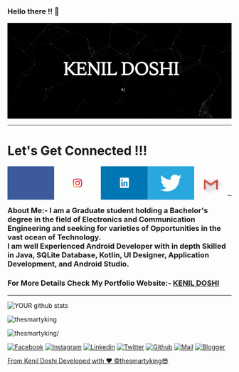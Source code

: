 ### Hello there !! 👋

<!--
**thesmartyking/thesmartyking** is a ✨ _special_ ✨ repository because its `README.md` (this file) appears on your GitHub profile.

Here are some ideas to get you started:

- 🔭 I’m currently working on ...
- 🌱 I’m currently learning ...
- 👯 I’m looking to collaborate on ...
- 🤔 I’m looking for help with ...
- 💬 Ask me about ...
- 📫 How to reach me: ...
- 😄 Pronouns: ...
- ⚡ Fun fact: ...
-->

<a href=https://github.com/thesmartyking> <img align="center" src="https://github.com/thesmartyking/thesmartyking/raw/master/webscreen-dark.gif"></img></a> <br />
<!--<a href=https://github.com/thesmartyking> <img align="center" src="https://github.com/thesmartyking/thesmartyking/blob/master/webscreenbio.gif"></img></a> 
<a href=https://github.com/thesmartyking> <img align="center" src="https://github.com/thesmartyking/thesmartyking/blob/master/webscreen-fast.gif"></img></a>--> 

---

# Let's Get Connected !!!

<!-- <a href=https://www.facebook.com/kenildoshi19> <img align="left" src="https://img.icons8.com/color/48/000000/facebook-new.png"></img></a> -->

<a href=https://www.facebook.com/kenildoshi19> <img align="left" src="https://github.com/thesmartyking/thesmartyking/blob/master/tenor%20(3).gif" width="105" height="75" ></img></a>

<!--<a href=https://www.instagram.com/the_smarty_king> <img align="left" src="https://img.icons8.com/color/48/000000/instagram-new.png"></img></a>-->

<a href=https://www.instagram.com/the_smarty_king> <img align="left" src="https://github.com/thesmartyking/thesmartyking/blob/master/tenor.gif" width="105" height="75"></img></a>

<!--<a href=https://www.linkedin.com/in/kenil-doshi-98224617b> <img align="left" src="https://img.icons8.com/color/48/000000/linkedin.png"></img></a>-->

<a href=https://www.linkedin.com/in/kenil-doshi-98224617b> <img align="left" src="https://github.com/thesmartyking/thesmartyking/blob/master/unnamed.gif" width="105" height="75"></img></a>

<!--<a href=https://twitter.com/kdsmarty19> <img align="left" src="https://img.icons8.com/color/48/000000/twitter.png"></img></a>-->

<a href=https://twitter.com/kdsmarty19> <img align="left" src="https://github.com/thesmartyking/thesmartyking/blob/master/tenor%20(1).gif" width="105" height="75"></img></a>

<a href=mailto:doshikenil623@gmail.com> <img align="left" src="https://github.com/thesmartyking/thesmartyking/blob/master/gmail.gif" width="75" height="75"></img></a>

<br />

<!-- <a href=https://thesmartyking.github.io> <img align="left" src="https://cdn.onlinewebfonts.com/svg/img_529063.png" width="40" height="40"></img></a> --> <br> <br />

---

#### <h3>About Me:- I am a Graduate student holding a Bachelor's degree in the field of Electronics and Communication Engineering and seeking for varieties of Opportunities in the vast ocean of Technology. <br>I am well Experienced Android Developer with in depth Skilled in Java, SQLite Database, Kotlin, UI Designer, Application Development, and Android Studio. </h3> 

#### <h3>For More Details Check My Portfolio Website:- [**KENIL DOSHI**](https://thesmartyking.github.io) </h3>

<!--**Mail Me:- doshikenil623@gmail.com**-->

<!--# Work Experience

<ul>
<li><h3> Company Name:- Einfochips - (An Arrow Company) </h3> 
  <h4> Work Role:- Trainee Engineer As Android Developer</h4> 
  <h4> From:- 2020-01 to Present</h4> 
</li></ul>
-->

<!--
# Technical Skills
 
- **Basic Skills**:- HTML, MS-OFFICE, Basic Website Designing.<br>
- **Hardware Modeling language**:- Verilog HDL<br>
- Assembly Language of 8051 Microcontroller.<br>
- **Tools**:- Multisim, Proteus, Quartus II, LT Spice XVII, SCILAB, Keil uVision, S51 Simulator, Microwind, MATLAB, DOSBox, CodeBlocks, Arduino, Android Studio.<br>
- **Programming Language**:- C, C++, Java (Basic), Kotlin (Basic), Python (Basic).
- **External Tools(Web)**:- Git, Github Management, HTML, CSS, Node JS, MongoDB, PHP, MySql. 
- **External Tools(Mobile)**:- Android Studio, Front-end (Designing):- XML, Material UI, Back-end:- Java, Kotlin, Android Jetpack Concepts.
-->
---

<!-- ![YOUR github stats](https://github-readme-stats.vercel.app/api?username=thesmartyking)-->
![YOUR github stats](https://github-readme-stats.vercel.app/api/?username=thesmartyking&show_icons=true&title_color=0043ff&icon_color=49ff00&text_color=ff8100&bg_color=151515)
<p><img src="https://github-readme-stats.vercel.app/api/top-langs/?username=thesmartyking&layout=compact&hide=html" alt="thesmartyking" /></p>

<p align="left"> <img src=https://komarev.com/ghpvc/?username=thesmartyking&style=flat-square alt=thesmartyking/> </p>
<!--![](https://komarev.com/ghpvc/?username=thesmartyking&style=flat-square&color=red)-->

<!--![GitHub followers](https://img.shields.io/github/followers/thesmartyking?logo=GitHub&style=for-the-badge)
![Twitter Follow](https://img.shields.io/twitter/follow/kdsmarty19?label=kdsmarty19&logo=twitter&style=for-the-badge)-->

<!-- ![Instagram Follow](https://img.shields.io/instagram/followers/the_smarty_king?label=KENIL DOSHI&logo=instagram&style=for-the-badge)-->

[![Facebook](https://img.shields.io/badge/-Kenil%20Doshi-blue?style=flat-square&logo=facebook&logoColor=white)](https://www.facebook.com/kenildoshi19)
[![Instagram](https://img.shields.io/badge/-the_smarty_king-black?style=flat-square&logo=instagram&logoColor=red)](https://www.instagram.com/the_smarty_king)
[![Linkedin](https://img.shields.io/badge/-Kenil%20Doshi-blue?style=flat-square&logo=linkedin&logoColor=white)](https://www.linkedin.com/in/kenil-doshi-98224617b/)
[![Twitter](https://img.shields.io/badge/-kdsmarty19-blue?style=flat-square&logo=twitter&logoColor=white)](https://twitter.com/kdsmarty19)
[![Github](https://img.shields.io/badge/-thesmartyking-black?style=flat-square&logo=github&logoColor=white)](https://github.com/thesmartyking)
[![Mail](https://img.shields.io/badge/-Kenil%20Doshi-black?style=flat-square&logo=gmail&logoColor=red)](mailto:doshikenil623@gmail.com)
[![Blogger](https://img.shields.io/badge/-Being%20Indian-orange?style=flat-square&logo=blogger&logoColor=white)](https://beingindianlatestnews.blogspot.com)
<!-- 
<br />
[![Blogger](https://img.shields.io/badge/-Being%20Indian-orange?style=flat-square&logo=blogger&logoColor=white)](https://beingindianlatestnews.blogspot.com)
[![Blogger](https://img.shields.io/badge/-Job%20Circle%20India-orange?style=flat-square&logo=blogger&logoColor=white)](https://jobcircleindia.blogspot.com/)
-->


[From Kenil Doshi Developed with ❤ ©️thesmartyking😎](https://github.com/thesmartyking)
